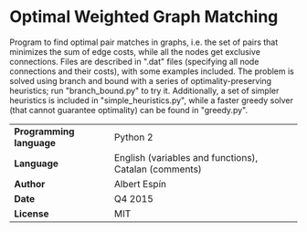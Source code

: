 # Optimal Weighted Graph Matching

Program to find optimal pair matches in graphs, i.e. the set of pairs that minimizes the sum of edge costs, while all the nodes get exclusive connections. Files are described in ".dat" files (specifying all node connections and their costs), with some examples included. The problem is solved using branch and bound with a series of optimality-preserving heuristics; run "branch_bound.py" to try it. Additionally, a set of simpler heuristics is included in "simple_heuristics.py", while a faster greedy solver (that cannot guarantee optimality) can be found in "greedy.py".


| | |
|-|-|
| **Programming language**  | Python 2 |
| **Language**   | English (variables and functions), Catalan (comments) |
| **Author** | Albert Espín |
| **Date**  | Q4 2015  |
| **License**  | MIT |
